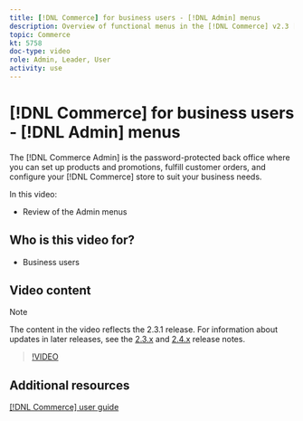 ```yaml
---
title: [!DNL Commerce] for business users - [!DNL Admin] menus
description: Overview of functional menus in the [!DNL Commerce] v2.3 [!DNL Admin].
topic: Commerce
kt: 5758
doc-type: video
role: Admin, Leader, User
activity: use
---
```


# [!DNL Commerce] for business users - [!DNL Admin] menus

The [!DNL Commerce Admin] is the password-protected back office where you can set up products and promotions, fulfill customer orders, and configure your [!DNL Commerce] store to suit your business needs.

In this video:

- Review of the Admin menus

## Who is this video for?

- Business users

## Video content

>[!NOTE]
>
>The content in the video reflects the 2.3.1 release. For information about updates in later releases, see the [ 2.3.x](https://devdocs.magento.com/guides/v2.3/release-notes/bk-release-notes.html) and [2.4.x](https://devdocs.magento.com/guides/v2.4/release-notes/bk-release-notes.html) release notes.

>[!VIDEO](https://video.tv.adobe.com/v/35942?quality=12&learn=on)

## Additional resources

[[!DNL Commerce] user guide](https://docs.magento.com/)

